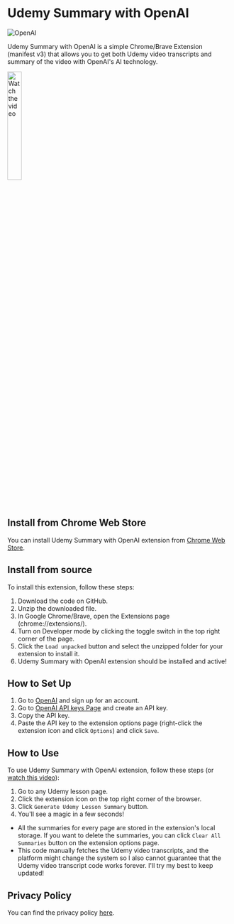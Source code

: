 # Udemy Summary with OpenAI

![OpenAI](https://img.shields.io/twitter/url?color=%2310a37f&label=OpenAI&logo=openai&logoColor=%2310a37f&style=social&url=https%3A%2F%2Fopenai.com%2F)

Udemy Summary with OpenAI is a simple Chrome/Brave Extension (manifest v3) that allows you to get both Udemy video transcripts and summary of the video with OpenAI's AI technology.

<a href="https://www.youtube.com/watch?v=-6Y5lcMYPAU" target="_blank"><img src="https://img.youtube.com/vi/-6Y5lcMYPAU/maxresdefault.jpg" alt="Watch the video" width="25%"></a>

## Install from Chrome Web Store

You can install Udemy Summary with OpenAI extension from [Chrome Web Store](https://chrome.google.com/webstore/detail/udemy-summary-with-openai/pknbmeegiiandmpcbldolgljempehfoe).

## Install from source

To install this extension, follow these steps:

1. Download the code on GitHub.
2. Unzip the downloaded file.
3. In Google Chrome/Brave, open the Extensions page (chrome://extensions/).
4. Turn on Developer mode by clicking the toggle switch in the top right corner of the page.
5. Click the `Load unpacked` button and select the unzipped folder for your extension to install it.
6. Udemy Summary with OpenAI extension should be installed and active!

## How to Set Up

1. Go to [OpenAI](https://openai.com/) and sign up for an account.
2. Go to [OpenAI API keys Page](https://beta.openai.com/account/api-keys) and create an API key.
3. Copy the API key.
4. Paste the API key to the extension options page (right-click the extension icon and click `Options`) and click `Save`.

## How to Use

To use Udemy Summary with OpenAI extension, follow these steps (or [watch this video](https://www.youtube.com/watch?v=-6Y5lcMYPAU)):

1. Go to any Udemy lesson page.
2. Click the extension icon on the top right corner of the browser.
3. Click `Generate Udemy Lesson Summary` button.
4. You'll see a magic in a few seconds!

- All the summaries for every page are stored in the extension's local storage. If you want to delete the summaries, you can click `Clear All Summaries` button on the extension options page.
- This code manually fetches the Udemy video transcripts, and the platform might change the system so I also cannot guarantee that the Udemy video transcript code works forever. I'll try my best to keep updated!

## Privacy Policy

You can find the privacy policy [here](/privacy.md).

